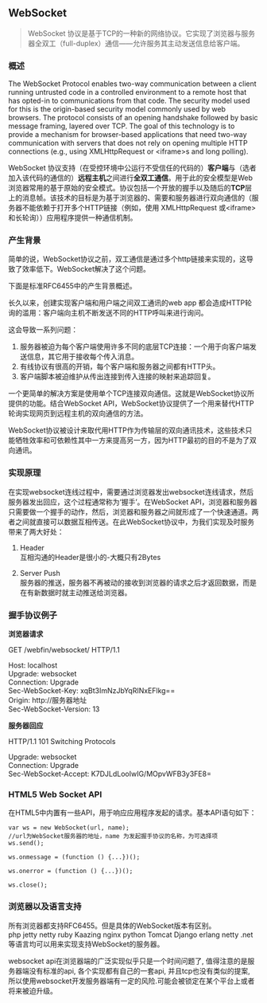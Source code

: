 ## WebSocket

> WebSocket 协议是基于TCP的一种新的网络协议。它实现了浏览器与服务器全双工（full-duplex）通信——允许服务其主动发送信息给客户端。

### 概述

The WebSocket Protocol enables two-way communication between a client running untrusted code in a controlled environment to a remote host that has opted-in to communications from that code. The security model used for this is the origin-based security model commonly used by web browsers. The protocol consists of an opening handshake followed by basic message framing, layered over TCP. The goal of this technology is to provide a mechanism for browser-based applications that need two-way communication with servers that does not rely on opening multiple HTTP connections (e.g., using XMLHttpRequest or &lt;iframe&gt;s and long polling).  

WebSocket 协议支持（在受控环境中公运行不受信任的代码的）**客户端**与（选者加入该代码的通信的）**远程主机**之间进行**全双工通信**。用于此的安全模型是Web浏览器常用的基于原始的安全模式。协议包括一个开放的握手以及随后的**TCP**层上的消息帧。该技术的目标是为基于浏览器的、需要和服务器进行双向通信的（服务器不能依赖于打开多个HTTP链接（例如，使用 XMLHttpRequest 或&lt;iframe&gt;和长轮询））应用程序提供一种通信机制。  

### 产生背景

简单的说，WebSocket协议之前，双工通信是通过多个http链接来实现的，这导致了效率低下。WebSocket解决了这个问题。  

下面是标准RFC6455中的产生背景概述。  

长久以来，创建实现客户端和用户端之间双工通讯的web app 都会造成HTTP轮询的滥用：客户端向主机不断发送不同的HTTP呼叫来进行询问。  

这会导致一系列问题：  

1. 服务器被迫为每个客户端使用许多不同的底层TCP连接：一个用于向客户端发送信息，其它用于接收每个传入消息。
2. 有线协议有很高的开销，每个客户端和服务器之间都有HTTP头。
3. 客户端脚本被迫维护从传出连接到传入连接的映射来追踪回复。

一个更简单的解决方案是使用单个TCP连接双向通信。这就是WebSocket协议所提供的功能。结合WebSocket API，WebSocket协议提供了一个用来替代HTTP轮询实现网页到远程主机的双向通信的方法。  

WebSocket协议被设计来取代用HTTP作为传输层的双向通讯技术，这些技术只能牺牲效率和可依赖性其中一方来提高另一方，因为HTTP最初的目的不是为了双向通讯。  

### 实现原理

在实现websocket连线过程中，需要通过浏览器发出websocket连线请求，然后服务器发出回应，这个过程通常称为‘握手’。在WebSocket API，浏览器和服务器只需要做一个握手的动作，然后，浏览器和服务器之间就形成了一个快速通道。两者之间就直接可以数据互相传送。在此WebSocket协议中，为我们实现及时服务带来了两大好处：

1. Header  
互相沟通的Header是很小的-大概只有2Bytes

2. Server Push  
服务器的推送，服务器不再被动的接收到浏览器的请求之后才返回数据，而是在有新数据时就主动推送给浏览器。

### 握手协议例子

**浏览器请求**

GET /webfin/websocket/ HTTP/1.1  

Host: localhost  
Upgrade: websocket  
Connection: Upgrade  
Sec-WebSocket-Key: xqBt3ImNzJbYqRINxEFlkg==  
Origin: http://服务器地址  
Sec-WebSocket-Version: 13  

**服务器回应**

HTTP/1.1 101 Switching Protocols  

Upgrade: websocket  
Connection: Upgrade  
Sec-WebSocket-Accept: K7DJLdLooIwIG/MOpvWFB3y3FE8=  

### HTML5 Web Socket API

在HTML5中内置有一些API，用于响应应用程序发起的请求。基本API语句如下：  
```
var ws = new WebSocket(url, name);
//url为WebSocket服务器的地址，name 为发起握手协议的名称，为可选择项
ws.send();

ws.onmessage = (function () {...})();

ws.onerror = (function () {...})();

ws.close();

```

### 浏览器以及语言支持

所有浏览器都支持RFC6455。但是具体的WebSocket版本有区别。  
php jetty netty ruby Kaazing nginx python Tomcat Django erlang
netty .net等语言均可以用来实现支持WebSocket的服务器。  

websocket api在浏览器端的广泛实现似乎只是一个时间问题了, 值得注意的是服务器端没有标准的api, 各个实现都有自己的一套api, 并且tcp也没有类似的提案, 所以使用websocket开发服务器端有一定的风险.可能会被锁定在某个平台上或者将来被迫升级。


